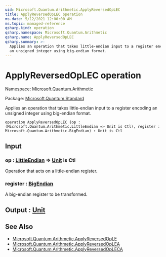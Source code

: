 ```yaml
---
uid: Microsoft.Quantum.Arithmetic.ApplyReversedOpLEC
title: ApplyReversedOpLEC operation
ms.date: 5/12/2021 12:00:00 AM
ms.topic: managed-reference
qsharp.kind: operation
qsharp.namespace: Microsoft.Quantum.Arithmetic
qsharp.name: ApplyReversedOpLEC
qsharp.summary: >-
  Applies an operation that takes little-endian input to a register encoding
  an unsigned integer using big-endian format.
---
```


# ApplyReversedOpLEC operation

Namespace: [Microsoft.Quantum.Arithmetic](xref:Microsoft.Quantum.Arithmetic)

Package: [Microsoft.Quantum.Standard](https://nuget.org/packages/Microsoft.Quantum.Standard)


Applies an operation that takes little-endian input to a register encodingan unsigned integer using big-endian format.

```qsharp
operation ApplyReversedOpLEC (op : (Microsoft.Quantum.Arithmetic.LittleEndian => Unit is Ctl), register : Microsoft.Quantum.Arithmetic.BigEndian) : Unit is Ctl
```


## Input

### op : [LittleEndian](xref:Microsoft.Quantum.Arithmetic.LittleEndian) => [Unit](xref:microsoft.quantum.qsharp.valueliterals#unit-literal)  is Ctl

Operation that acts on a little-endian register.


### register : [BigEndian](xref:Microsoft.Quantum.Arithmetic.BigEndian)

A big-endian register to be transformed.



## Output : [Unit](xref:microsoft.quantum.qsharp.valueliterals#unit-literal)



## See Also

- [Microsoft.Quantum.Arithmetic.ApplyReversedOpLE](xref:Microsoft.Quantum.Arithmetic.ApplyReversedOpLE)
- [Microsoft.Quantum.Arithmetic.ApplyReversedOpLEA](xref:Microsoft.Quantum.Arithmetic.ApplyReversedOpLEA)
- [Microsoft.Quantum.Arithmetic.ApplyReversedOpLECA](xref:Microsoft.Quantum.Arithmetic.ApplyReversedOpLECA)